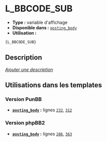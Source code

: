 # L_BBCODE_SUB
* __Type :__ variable d'affichage
* __Disponible dans :__ [`posting_body`](../tpl/var/posting_body.md)
* __Utilisation :__

```html
{L_BBCODE_SUB}
```

## Description
[*Ajouter une description*](https://fa-tvars.appspot.com/var/L_BBCODE_SUB)

## Utilisations dans les templates

### Version PunBB
* __[`posting_body`](../tpl/var/posting_body.md#readme) :__ lignes [`232`](../tpl/src/punbb/posting_body.tpl#L232), [`312`](../tpl/src/punbb/posting_body.tpl#L312)

### Version phpBB2
* __[`posting_body`](../tpl/var/posting_body.md#readme) :__ lignes [`286`](../tpl/src/subsilver/posting_body.tpl#L286), [`363`](../tpl/src/subsilver/posting_body.tpl#L363)